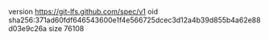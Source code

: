 version https://git-lfs.github.com/spec/v1
oid sha256:371ad60fdf646543600e1f4e566725dcec3d12a4b39d855b4a62e88d03e9c26a
size 76108
